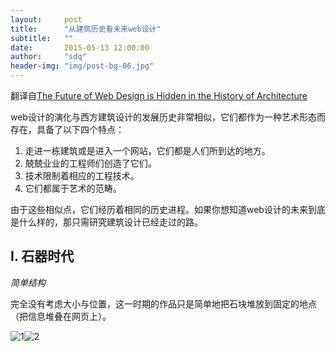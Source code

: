 ```yaml
---
layout:     post
title:      "从建筑历史看未来web设计"
subtitle:   ""
date:       2015-05-13 12:00:00
author:     "sdq"
header-img: "img/post-bg-06.jpg"
---
```

翻译自[The Future of Web Design is Hidden in the History of Architecture](https://medium.com/@sall/the-future-of-web-design-is-hidden-in-the-history-of-architecture-1cc93ea854d0)

web设计的演化与西方建筑设计的发展历史非常相似，它们都作为一种艺术形态而存在，具备了以下四个特点：

1. 走进一栋建筑或是进入一个网站，它们都是人们所到达的地方。
2. 兢兢业业的工程师们创造了它们。
3. 技术限制着相应的工程技术。
4. 它们都属于艺术的范畴。

由于这些相似点，它们经历着相同的历史进程。如果你想知道web设计的未来到底是什么样的，那只需研究建筑设计已经走过的路。

## I. 石器时代

*简单结构*

完全没有考虑大小与位置，这一时期的作品只是简单地把石块堆放到固定的地点（把信息堆叠在网页上）。

![1](https://d262ilb51hltx0.cloudfront.net/fit/c/1600/1600/1*mCWATHKKKlzsX8dD8MqjVA.jpeg)![2](https://d262ilb51hltx0.cloudfront.net/fit/c/1104/1104/1*ghZaQXXN2fYkYrfdJYSZGA.png)